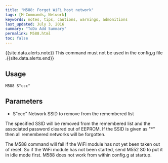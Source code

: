 ```yaml
---
title: "M588: Forget WiFi host network" 
tags: [M-Commands, Network]
keywords: notes, tips, cautions, warnings, admonitions
last_updated: July 3, 2016
summary: "ToDo Add Summary"
permalink: M588.html
toc: false
---
```



{{site.data.alerts.note}}
This command must not be used in the config,g file
.{{site.data.alerts.end}}


## Usage ##
```
M588 S"ccc"
```


## Parameters ##

+ S"ccc" Network SSID to remove from the remembered list

The specified SSID will be removed from the remembered list and the associated password cleared out of EEPROM. If the SSID is given as "*" then all remembered networks will be forgotten.

The M588 command will fail if the WiFi module has not yet been taken out of reset. So if the WiFi module has not been started, send M552 S0 to put it in idle mode first. M588 does not work from within config.g at startup.

